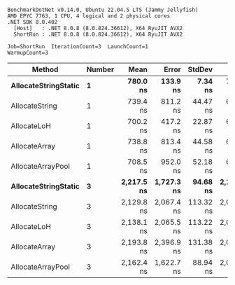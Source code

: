 ```

BenchmarkDotNet v0.14.0, Ubuntu 22.04.5 LTS (Jammy Jellyfish)
AMD EPYC 7763, 1 CPU, 4 logical and 2 physical cores
.NET SDK 8.0.402
  [Host]   : .NET 8.0.8 (8.0.824.36612), X64 RyuJIT AVX2
  ShortRun : .NET 8.0.8 (8.0.824.36612), X64 RyuJIT AVX2

Job=ShortRun  IterationCount=3  LaunchCount=1  
WarmupCount=3  

```
| Method               | Number | Mean       | Error      | StdDev    | Min        | Max        | Gen0   | Gen1   | Allocated |
|--------------------- |------- |-----------:|-----------:|----------:|-----------:|-----------:|-------:|-------:|----------:|
| **AllocateStringStatic** | **1**      |   **780.0 ns** |   **133.9 ns** |   **7.34 ns** |   **771.7 ns** |   **785.5 ns** | **0.0124** | **0.0114** |   **1.02 KB** |
| AllocateString       | 1      |   739.4 ns |   811.2 ns |  44.47 ns |   689.8 ns |   775.6 ns | 0.0124 | 0.0114 |   1.02 KB |
| AllocateLoH          | 1      |   700.2 ns |   417.2 ns |  22.87 ns |   675.2 ns |   720.0 ns | 0.0124 | 0.0114 |   1.02 KB |
| AllocateArray        | 1      |   738.8 ns |   813.4 ns |  44.58 ns |   687.3 ns |   765.5 ns | 0.0124 | 0.0114 |   1.02 KB |
| AllocateArrayPool    | 1      |   708.5 ns |   952.0 ns |  52.18 ns |   675.5 ns |   768.6 ns | 0.0124 | 0.0114 |   1.02 KB |
| **AllocateStringStatic** | **3**      | **2,217.5 ns** | **1,727.3 ns** |  **94.68 ns** | **2,113.9 ns** | **2,299.6 ns** | **0.0343** | **0.0305** |   **3.07 KB** |
| AllocateString       | 3      | 2,129.8 ns | 2,067.4 ns | 113.32 ns | 2,053.7 ns | 2,260.1 ns | 0.0343 | 0.0305 |   3.07 KB |
| AllocateLoH          | 3      | 2,138.1 ns | 2,065.5 ns | 113.22 ns | 2,009.6 ns | 2,223.5 ns | 0.0343 | 0.0305 |   3.07 KB |
| AllocateArray        | 3      | 2,193.8 ns | 2,396.9 ns | 131.38 ns | 2,045.9 ns | 2,297.0 ns | 0.0343 | 0.0305 |   3.07 KB |
| AllocateArrayPool    | 3      | 2,162.4 ns | 1,622.7 ns |  88.94 ns | 2,063.0 ns | 2,234.4 ns | 0.0343 | 0.0305 |   3.07 KB |
